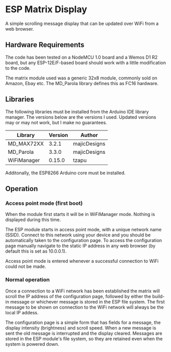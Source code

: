 # ESP Matrix Display
A simple scrolling message display that can be updated over WiFi from a web browser.

## Hardware Requirements

The code has been tested on a NodeMCU 1.0 board and a Wemos D1 R2 board, but any ESP-12E/F-based board should work with a little modification to the code.

The matrix module used was a generic 32x8 module, commonly sold on Amazon, Ebay etc. The MD_Parola library defines this as FC16 hardware.

## Libraries

The following  libraries must be installed from the Arduino IDE library manager. The versions below are the versions I used. Updated versions may or may not work, but I make no guarantees.

| Library | Version | Author |
|---|---|---|
| MD_MAX72XX | 3.2.1 | majicDesigns |
| MD_Parola | 3.3.0 | majicDesigns |
| WiFiManager | 0.15.0 | tzapu |

Additonally, the ESP8266 Arduino core must be installed.

## Operation

### Access point mode (first boot)
When the module first starts it will be in WiFiManager mode. Nothing is displayed during this time.

The ESP module starts in access point mode, with a unique network name (SSID). Connect to this network using your device and you should be automatically taken to the configuration page. To access the configuration page manually navigate to the static IP address in any web browser (by default this is set as 10.0.0.1).

Access point mode is entered whenever a successful connection to WiFi could not be made.

### Normal operation

Once a connection to a WiFi network has been established the matrix will scroll the IP address of the configuration page, followed by either the build-in message or whichever message is stored in the ESP file system. The first message to be shown on connection to the WiFi network will always be the local IP addess.

The configuration page is a simple form that has fields for a message, the display intensity (brightness) and scroll speed. When a new message is sent the old message is interrupted and the display cleared. Messages are stored in the ESP module's file system, so they are retained even when the system is powered down.
